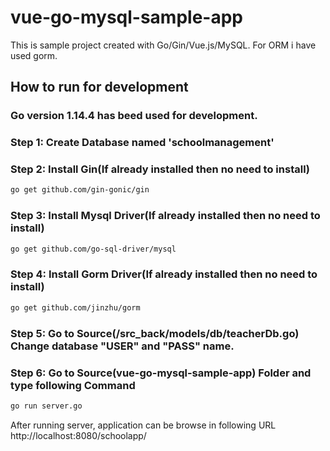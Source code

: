 # vue-go-mysql-sample-app

This is sample project created with Go/Gin/Vue.js/MySQL. For ORM i have used gorm.
## How to run for development

### Go version 1.14.4 has beed used for development.

### Step 1: Create Database named 'schoolmanagement'

### Step 2: Install Gin(If already installed then no need to install)
```bash
go get github.com/gin-gonic/gin
```

### Step 3: Install Mysql Driver(If already installed then no need to install)
```bash
go get github.com/go-sql-driver/mysql
```

### Step 4: Install Gorm Driver(If already installed then no need to install)
```bash
go get github.com/jinzhu/gorm
```

### Step 5: Go to Source(/src_back/models/db/teacherDb.go) Change database "USER" and "PASS" name.


### Step 6: Go to Source(vue-go-mysql-sample-app) Folder and type following Command
```bash
go run server.go
```

After running server, application can be browse in following URL http://localhost:8080/schoolapp/


